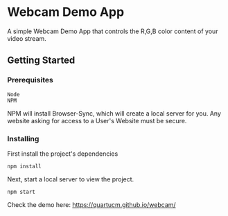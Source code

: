 # Webcam Demo App

A simple Webcam Demo App that controls the R,G,B color content of your video stream. 

## Getting Started

### Prerequisites

```
Node
NPM
```

NPM will install Browser-Sync, which will create a local server for you. Any website asking for access to a User's Website must be secure.

### Installing

First install the project's dependencies

```
npm install
```

Next, start a local server to view the project. 

```
npm start
```

Check the demo here: https://quartucm.github.io/webcam/